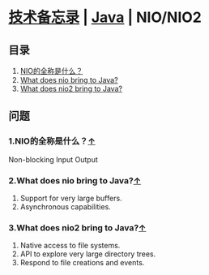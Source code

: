 # [技术备忘录](../README.md) | [Java](README.md) | NIO/NIO2
## 目录
  1. [NIO的全称是什么？](#what-does-nio-stands-for)
  2. [What does nio bring to Java?](#nio-benefits)
  3. [What does nio2 bring to Java?](#nio2-benefits)

## 问题
### 1.NIO的全称是什么？<a name="what-does-nio-stands-for"></a>[↑](#top)
Non-blocking Input Output

### 2.What does nio bring to Java?<a name="nio-benefits"></a>[↑](#top)
1) Support for very large buffers.
2) Asynchronous capabilities.

### 3.What does nio2 bring to Java?<a name="nio2-benefits"></a>[↑](#top)
1) Native access to file systems.
2) API to explore very large directory trees.
3) Respond to file creations and events.